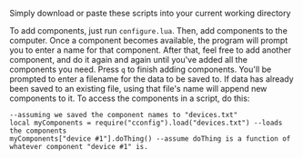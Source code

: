 Simply download or paste these scripts into your current working directory

To add components, just run `configure.lua`. Then, add components to the computer. Once a component becomes available, the program will prompt you to enter a name for that component. After that, feel free to add another component, and do it again and again until you've added all the components you need. Press `q` to finish adding components. You'll be prompted to enter a filename for the data to be saved to. If data has already been saved to an existing file, using that file's name will append new components to it.
To access the components in a script, do this:
```
--assuming we saved the component names to "devices.txt"
local myComponents = require("cconfig").load("devices.txt") --loads the components
myComponents["device #1"].doThing() --assume doThing is a function of whatever component "device #1" is.
```
